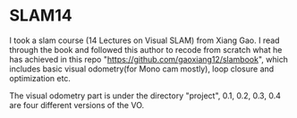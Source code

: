 # SLAM14

I took a slam course (14 Lectures on Visual SLAM) from  Xiang Gao.
I read through the book and followed this author to recode from scratch what he has achieved in this repo "https://github.com/gaoxiang12/slambook", which includes basic visual odometry(for Mono cam mostly), loop closure and optimization etc.

The visual odometry part is under the directory "project", 0.1, 0.2, 0.3, 0.4 are four different versions of the VO.
